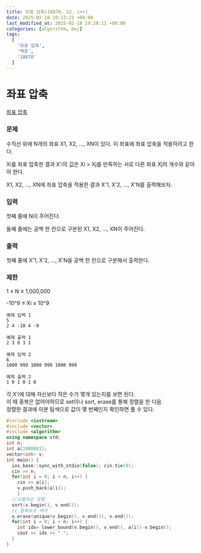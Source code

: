 ```yaml
---
title: 좌표 압축(18870, S2, c++) 
date: 2025-02-18 19:13:23 +09:00
last_modified_at: 2025-02-18 19:20:11 +09:00
categories: [algorithm, boj]
tags:
  [
    '좌표 압축',
    '백준',
    '18870'
  ]
---
```

# **좌표 압축**

[좌표 압축](https://www.acmicpc.net/problem/18870)

### 문제
수직선 위에 N개의 좌표 X1, X2, ..., XN이 있다. 이 좌표에 좌표 압축을 적용하려고 한다.

Xi를 좌표 압축한 결과 X'i의 값은 Xi > Xj를 만족하는 서로 다른 좌표 Xj의 개수와 같아야 한다.

X1, X2, ..., XN에 좌표 압축을 적용한 결과 X'1, X'2, ..., X'N를 출력해보자.

### 입력
첫째 줄에 N이 주어진다.

둘째 줄에는 공백 한 칸으로 구분된 X1, X2, ..., XN이 주어진다.

### 출력
첫째 줄에 X'1, X'2, ..., X'N을 공백 한 칸으로 구분해서 출력한다.

### 제한
1 ≤ N ≤ 1,000,000

-10^9 ≤ Xi ≤ 10^9

```
예제 입력 1 
5
2 4 -10 4 -9

예제 출력 1 
2 3 0 3 1

예제 입력 2 
6
1000 999 1000 999 1000 999

예제 출력 2 
1 0 1 0 1 0
```

각 X'i에 대해 자신보다 작은 수가 몇개 있는지를 보면 된다.<br>
이 때 중복은 없어야하므로 set이나 sort, erase를 통해 정렬을 한 다음<br>
정렬한 결과에 이분 탐색으로 값이 몇 번쨰인지 확인하면 풀 수 있다.<br>

```c++
#include <iostream>
#include <vector>
#include <algorithm>
using namespace std;
int n;
int a[1000001];
vector<int> v;
int main() {
  ios_base::sync_with_stdio(false); cin.tie(0);
  cin >> n;
  for(int i = 0; i < n; i++) {
    cin >> a[i];
    v.push_back(a[i]);
    }
  //오름차순 정렬
  sort(v.begin(), v.end());
  // 중복요소 제거
  v.erase(unique(v.begin(), v.end()), v.end());
  for(int i = 0; i < n; i++) {
    int idx= lower_bound(v.begin(), v.end(), a[i])-v.begin();
    cout << idx << " ";
  }
}
```
